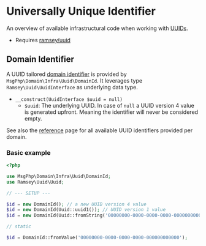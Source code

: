 # Universally Unique Identifier

An overview of available infrastructural code when working with [UUIDs][uuid].

- Requires [ramsey/uuid]

## Domain Identifier

A UUID tailored [domain identifier](../ddd/identifiers.md) is provided by `MsgPhp\Domain\Infra\Uuid\DomainId`. It
leverages type `Ramsey\Uuid\UuidInterface` as underlying data type.

- `__construct(UuidInterface $uuid = null)`
    - `$uuid`: The underlying UUID. In case of `null` a UUID version 4 value is generated upfront. Meaning the
      identifier will never be considered empty.

See also the [reference](../reference/identifiers.md) page for all available UUID identifiers provided per domain.

### Basic example

```php
<?php

use MsgPhp\Domain\Infra\Uuid\DomainId;
use Ramsey\Uuid\Uuid;

// --- SETUP ---

$id = new DomainId(); // a new UUID version 4 value
$id = new DomainId(Uuid::uuid1()); // UUID version 1 value
$id = new DomainId(Uuid::fromString('00000000-0000-0000-0000-000000000000')); // Nil UUID value

// static

$id = DomainId::fromValue('00000000-0000-0000-0000-000000000000'); 
```

[uuid]: https://en.wikipedia.org/wiki/Universally_unique_identifier
[ramsey/uuid]: https://packagist.org/packages/ramsey/uuid
